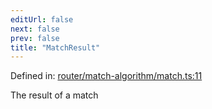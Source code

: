 ```yaml
---
editUrl: false
next: false
prev: false
title: "MatchResult"
---
```


Defined in: [router/match-algorithm/match.ts:11](https://github.com/OfirTheOne/sigjs/blob/990f9c2a70d38ca041cbd102a37f74a99eedb608/sig/lib/router/match-algorithm/match.ts#L11)

The result of a match
